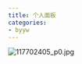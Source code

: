 ```yaml
---
title: 个人面板
categories:
- byyw
---
```


![117702405_p0.jpg](https://byyw-oss1.oss-cn-hangzhou.aliyuncs.com/img/2024/06/04-6601d820867c4e70329e6376d2a6b87e-117702405_p0.jpg.webp)

